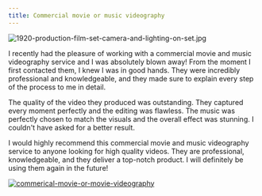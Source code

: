 ```yaml
---
title: Commercial movie or music videography
---
```


![1920-production-film-set-camera-and-lighting-on-set.jpg](/1920-production-film-set-camera-and-lighting-on-set.jpg)

I recently had the pleasure of working with a commercial movie and music videography service and I was absolutely blown away! From the moment I first contacted them, I knew I was in good hands. They were incredibly professional and knowledgeable, and they made sure to explain every step of the process to me in detail.

The quality of the video they produced was outstanding. They captured every moment perfectly and the editing was flawless. The music was perfectly chosen to match the visuals and the overall effect was stunning. I couldn't have asked for a better result.

I would highly recommend this commercial movie and music videography service to anyone looking for high quality videos. They are professional, knowledgeable, and they deliver a top-notch product. I will definitely be using them again in the future!

[![commerical-movie-or-movie-videography](<https://dabuttonfactory.com/button.png?t=CHECK+SERVICE&f=Noto+Sans-Bold&ts=26&tc=fff&hp=45&vp=20&c=11&bgt=unicolored&bgc=4bd42f>)](<https://londonexpertfinder.com/link>)